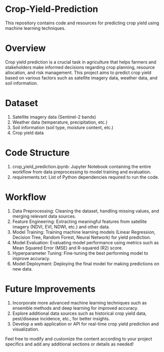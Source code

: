 # Crop-Yield-Prediction

This repository contains code and resources for predicting crop yield using machine learning techniques.

# Overview

Crop yield prediction is a crucial task in agriculture that helps farmers and stakeholders make informed decisions regarding crop planning, resource allocation, and risk management. This project aims to predict crop yield based on various factors such as satellite imagery data, weather data, and soil information.

# Dataset
1. Satellite imagery data (Sentinel-2 bands)
2. Weather data (temperature, precipitation, etc.)
3. Soil information (soil type, moisture content, etc.)
4. Crop yield data

# Code Structure
1. crop_yield_prediction.ipynb: Jupyter Notebook containing the entire workflow from data preprocessing to model training and evaluation.
2. requirements.txt: List of Python dependencies required to run the code.

# Workflow
1. Data Preprocessing: Cleaning the dataset, handling missing values, and merging relevant data sources.
2. Feature Engineering: Extracting meaningful features from satellite imagery (NDVI, EVI, NDWI, etc.) and other data.
3. Model Training: Training machine learning models (Linear Regression, Decision Tree, Random Forest, Neural Network) for yield prediction.
4. Model Evaluation: Evaluating model performance using metrics such as Mean Squared Error (MSE) and R-squared (R2) score.
5. Hyperparameter Tuning: Fine-tuning the best performing model to improve accuracy.
6. Model Deployment: Deploying the final model for making predictions on new data.

# Future Improvements
1. Incorporate more advanced machine learning techniques such as ensemble methods and deep learning for improved accuracy.
2. Explore additional data sources such as historical crop yield data, pest/disease incidence, etc., for better insights.
3. Develop a web application or API for real-time crop yield prediction and visualization.
   
Feel free to modify and customize the content according to your project specifics and add any additional sections or details as needed!
